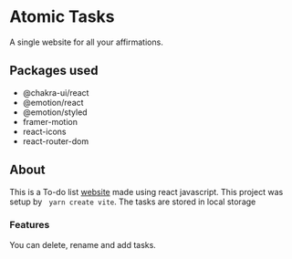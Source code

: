 # Atomic Tasks
A single website for all your affirmations.

## Packages used

* @chakra-ui/react 
* @emotion/react
* @emotion/styled 
* framer-motion
* react-icons 
* react-router-dom

## About
This is a To-do list [website](https://atomictasks.netlify.app) made using react javascript. This project was setup by &nbsp; `yarn create vite`.
The tasks are stored in local storage

### Features
You can delete, rename and add tasks.

